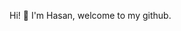 Hi! 👋
I'm Hasan, welcome to my github. 

<!--
#
### Skills
<table>
  
  <tr>
    <td> Web Dev </td>
    <td>
      <img alt="[JavaScript]" src="https://img.shields.io/badge/javascript-%23323330.svg?style=for-the-badge&logo=javascript&logoColor=%23F7DF1E">
      <img alt="[HTML5]" src="https://img.shields.io/badge/html5-%23E34F26.svg?style=for-the-badge&logo=html5&logoColor=white">
      <img alt="[CSS3]" src="https://img.shields.io/badge/css3-%231572B6.svg?style=for-the-badge&logo=css3&logoColor=white">
    </td>
  </tr>
    
  <tr>
    <td> OOP </td>
    <td>
      <img alt="[C++]" src="https://img.shields.io/badge/c++-%2300599C.svg?style=for-the-badge&logo=c%2B%2B&logoColor=white">
      <img alt="[Java]" src="https://img.shields.io/badge/java-%23ED8B00.svg?style=for-the-badge&logo=java&logoColor=white">
    </td>
  </tr>
  
  <tr>
    <td> Low Level </td>
    <td>
      <img alt="[C]" src="https://img.shields.io/badge/c-%2300599C.svg?style=for-the-badge&logo=c&logoColor=white">
    </td>
  </tr>
  
</table> 

#
### Here's a random joke :smile:
![Jokes Card](https://readme-jokes.vercel.app/api?hideBorder)

#
### Let's connect
![LinkedIn](https://img.shields.io/badge/-hasan--uchchas-informational?logo-datahttps://img.shields.io/badge/linkedin-%230077B5.svg?style=for-the-badge&logo=linkedin&logoColor=white:)
![Email](https://img.shields.io/badge/-hsuchchas%40gmail.com-red?logo-data:https://img.shields.io/badge/Gmail-hsuchchas%40gmail.com-red?logo-data:https://img.shields.io/badge/Gmail-D14836?style=for-the-badge&logo=gmail&logoColor=white)


**HUchchas/HUchchas** is a ✨ _special_ ✨ repository because its `README.md` (this file) appears on your GitHub profile.

Here are some ideas to get you started:

- 🔭 I’m currently working on ...
- 🌱 I’m currently learning ...
- 👯 I’m looking to collaborate on ...
- 🤔 I’m looking for help with ...
- 💬 Ask me about ...
- 📫 How to reach me: ...
- 😄 Pronouns: ...
- ⚡ Fun fact: ...
-->
